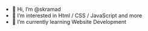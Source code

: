 - 👋 Hi, I’m @skramad
- 👀 I’m interested in Html / CSS / JavaScript and more
- 🌱 I’m currently learning Website Development

<!---
skramad/skramad is a ✨ special ✨ repository because its `README.md` (this file) appears on your GitHub profile.
You can click the Preview link to take a look at your changes.
--->
